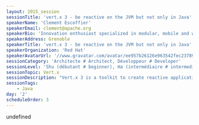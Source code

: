 ```yaml
---
layout: 2015_session
sessionTitle: 'vert.x 3 - be reactive on the JVM but not only in Java'
speakerName: 'Clement Escoffier'
speakerEmail: clement@apache.org
speakerBio: 'Innovation enthusiast specialized in modular, mobile and web applications, Clement is a member of the vert.x team. He is specialized in software engineering, focusing on the design, building, deployment, execution and administration modern systems. In addition to Vert.x, Clement is an active open source project contributor. He is the Apache Felix iPOJO project leader and main contributor. He is also involved in numerous projects such as OW2 Chameleon and Nanoko, and Wisdom, a web server for modular and dynamic web applications.'
speakerAddress: Grenoble
speakerTitle: 'vert.x 3 - be reactive on the JVM but not only in Java'
speakerOrganization: 'Red Hat'
speakerAvatarUrl: '//www.gravatar.com/avatar/ee957b26126e963542fec23789f4fc72?size=200&default=mm'
sessionCategory: 'Architecte # Architect, Développeur # Developer'
sessionLevel: 'Shu (débutant # beginner), Ha (intermédiaire # intermediate)'
sessionTopic: Vert.x
sessionDescription: "Vert.x 3 is a toolkit to create reactive applications on the Java Virtual Machine. Vert.x 3 takes the JVM to new levels of reactive awesomeness: it lets you build scalable applications transparently distributed in Java, JavaScript, Ruby and Groovy. And, you don’t have to choose a single language, but mix them!\n\nThis talk presents the key concepts of Vert.x and how you can use it to build your next application. This session explains how the simple model promoted by Vert.x enables the construction of concurrent, scalable and efficient micro-service based applications.\n\nSeveral examples are developed during the talk and demonstrates Vert.x features such as the distributed event bus, the high availability, the polyglot aspect and vert.x web. "
sessionTags:
    - Java
day: '2'
scheduleOrder: 3
---
```


undefined

